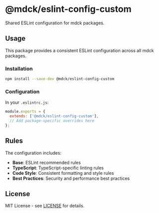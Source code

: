 # @mdck/eslint-config-custom

Shared ESLint configuration for mdck packages.

## Usage

This package provides a consistent ESLint configuration across all mdck packages.

### Installation

```bash
npm install --save-dev @mdck/eslint-config-custom
```

### Configuration

In your `.eslintrc.js`:

```javascript
module.exports = {
  extends: ['@mdck/eslint-config-custom'],
  // Add package-specific overrides here
};
```

## Rules

The configuration includes:

- **Base**: ESLint recommended rules
- **TypeScript**: TypeScript-specific linting rules
- **Code Style**: Consistent formatting and style rules
- **Best Practices**: Security and performance best practices

## License

MIT License - see [LICENSE](../../LICENSE) for details.